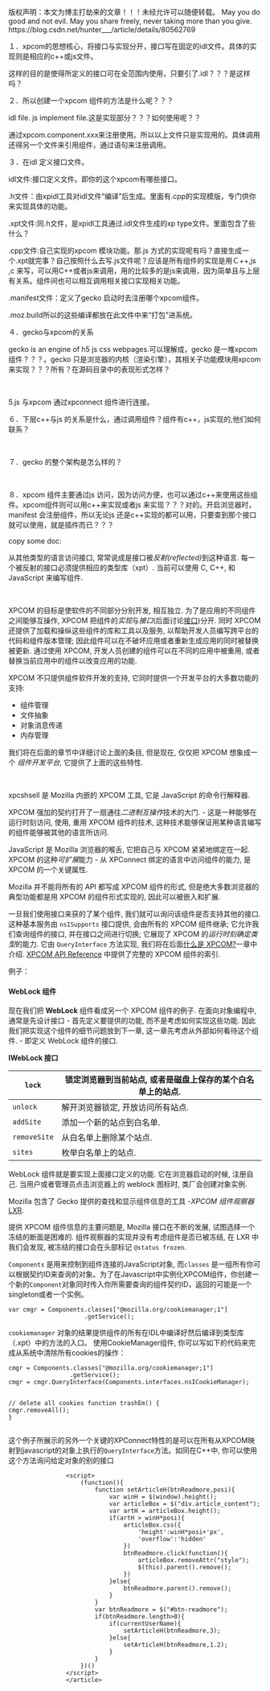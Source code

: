 <article>
		<div id="article_content" class="article_content clearfix csdn-tracking-statistics" data-pid="blog" data-mod="popu_307" data-dsm="post">
								<div class="article-copyright">
					版权声明：本文为博主打劫来的文章！！！未经允许可以随便转载。 May you do good and not evil.  May you share freely, never taking more than you give.					https://blog.csdn.net/hunter___/article/details/80562769				</div>
								            <link rel="stylesheet" href="https://csdnimg.cn/release/phoenix/template/css/ck_htmledit_views-e2445db1a8.css">
						<div class="htmledit_views">
                <p>１．xpcom的思想核心，将接口与实现分开，接口写在固定的idl文件。具体的实现则是相应的c++或js文件。</p><p>这样的目的是使得所定义的接口可在全范围内使用，只要引了.idl？？？是这样吗？</p><p>２．所以创建一个xpcom 组件的方法是什么呢？？？</p><p>idl file. js implement file.这是实现部分？？？如何使用呢？？</p><p>通过xpcom.component.xxx来注册使用。所以以上文件只是实现用的。具体调用还得另一个文件来引用组件，通过语句来注册调用。</p><p>３．在idl 定义接口文件。</p><p>idl文件:接口定义文件。即你的这个xpcom有哪些接口。</p><p>.h文件：由xpidl工具对idl文件“编译”后生成。里面有.cpp的实现模版，专门供你来实现具体的功能。</p><p>.xpt文件:同.h文件，是xpidl工具通过.idl文件生成的xp type文件。里面包含了些什么？</p><p>.cpp文件:自己实现的xpcom 模块功能。那.js 方式的实现呢有吗？直接生成一个.xpt就完事？自己按照什么去写.js文件呢？应该是所有组件的实现是用Ｃ++,js ,c 来写，可以用C++或者js来调用，用的比较多的是js来调用，因为简单且与上层有关系。组件间也可以相互调用相关接口实现相关功能。<br></p><p>.manifest文件：定义了gecko 启动时去注册哪个xpcom组件。</p><p>.moz.build所以的这些编译都放在此文件中来“打包”进系统。<br></p><p>４．gecko与xpcom的关系</p><p>gecko is an engine of h5 js css webpages.可以理解成，gecko 是一堆xpcom　组件？？？。gecko 只是浏览器的内核（渲染引擎），其相关子功能模块用xpcom 来实现？？？所有？在源码目录中的表现形式怎样？<br></p><p><br></p><p>5.js 与xpcom 通过xpconnect 组件进行连接。</p><p>６．下层c++与js 的关系是什么，通过调用组件？组件有c++，js实现的,他们如何联系？</p><p><br></p><p>７．gecko 的整个架构是怎么样的？</p><p><br></p><p>８．xpcom 组件主要通过js 访问，因为访问方便，也可以通过c++来使用这些组件。xpcom组件则可以用c++来实现或者js 来实现？？？对的。开启浏览器时，manifest 会注册组件，所以无论js 还是c++实现的都可以用，只要查到那个接口就可以使用，就是插件而已？？？<br></p><p>copy some doc:<br></p><p>从其他类型的语言访问接口, 常常说成是接口被<em>反射(reflected)</em>到这种语言. 每一个被反射的接口必须提供相应的类型库（xpt）. 当前可以使用 C, C++, 和 JavaScript 来编写组件.<br></p><p><br></p><p>XPCOM 的目标是使软件的不同部分分别开发, 相互独立. 为了是应用的不同组件之间能够互操作, XPCOM 把组件的<em>实现</em>与<em>接口</em>(后面讨论<a href="https://developer.mozilla.org/zh-CN/docs/Mozilla/Tech/XPCOM/Guide/Creating_components/An_Overview_of_XPCOM#%E6%8E%A5%E5%8F%A3" rel="nofollow" target="_blank">接口</a>)分开. 同时 XPCOM 还提供了加载和操纵这些组件的库和工具以及服务, 以帮助开发人员编写跨平台的代码和组件版本管理; 因此组件可以在不破坏应用或者重新生成应用的同时被替换被更新. 通过使用 XPCOM, 开发人员创建的组件可以在不同的应用中被重用, 或者替换当前应用中的组件以改变应用的功能.</p><p>XPCOM 不只提供组件软件开发的支持, 它同时提供一个开发平台的大多数功能的支持:</p><ul><li>组件管理</li><li>文件抽象</li><li>对象消息传递</li><li>内存管理</li></ul><p>我们将在后面的章节中详细讨论上面的条目, 但是现在, 仅仅把 XPCOM 想象成一个 <em>组件开发平台</em>, 它提供了上面的这些特性.</p><br><p>xpcshsell 是 Mozilla 内嵌的 XPCOM 工具, 它是 JavaScript 的命令行解释器.<br></p><p>XPCOM 强加的契约打开了一扇通往<em>二进制互操作</em>技术的大门. - 这是一种能够在运行时刻访问, 使用, 重用 XPCOM 组件的技术, 这种技术能够保证用某种语言编写的组件能够被其他的语言所访问.</p><p>JavaScript 是 Mozilla 浏览器的喉舌, 它把自己与 XPCOM 紧紧地绑定在一起. XPCOM 的这种<em>可扩展</em>能力 - 从 XPConnect 绑定的语言中访问组件的能力, 是 XPCOM 的一个关键属性.</p><p>Mozilla 并不能将所有的 API 都写成 XPCOM 组件的形式, 但是绝大多数浏览器的典型功能都是用 XPCOM 的组件形式实现的, 因此可以被嵌入和扩展.</p><p>一旦我们使用接口来获的了某个组件, 我们就可以询问该组件是否支持其他的接口. 这种基本服务由 <code>nsISupports</code> 接口提供, 会由所有的 XPCOM 组件继承; 它允许我们查询组件的接口, 并在接口之间进行切换; 它展现了 XPCOM 的<em>运行时刻确定类型</em>的能力. 它由 <code>QueryInterface</code> 方法实现, 我们将在后面<a href="https://developer.mozilla.org/zh-CN/docs/Mozilla/Tech/XPCOM/Guide/Creating_components/cn/Creating_XPCOM_Components/%E4%BB%80%E4%B9%88%E6%98%AF_XPCOM%3F" rel="nofollow" target="_blank">什么是 XPCOM?</a>一章中介绍. <a href="https://developer.mozilla.org/zh-CN/docs/Mozilla/Tech/XPCOM/Guide/Creating_components/cn/XPCOM_API_Reference" rel="nofollow" target="_blank">XPCOM API Reference</a> 中提供了完整的 XPCOM 组件的索引.</p><p>例子：<br></p><h4><strong>WebLock</strong> 组件</h4><p>现在我们把 <strong>WebLock</strong> 组件看成另一个 XPCOM 组件的例子. 在面向对象编程中, 通常是先设计接口 - 首先定义要提供的功能, 而不是考虑如何实现这些功能. 因此我们把实现这个组件的细节问题放到下一章, 这一章先考虑从外部如何看待这个组件. - 即定义 WebLock 组件的接口.</p><p><strong>IWebLock 接口</strong></p><table><thead><tr><th><code>lock</code></th>  <th>锁定浏览器到当前站点, 或者是磁盘上保存的某个白名单上的站点.</th></tr></thead><tbody><tr><td><code>unlock</code></td>  <td>解开浏览器锁定, 开放访问所有站点.</td></tr><tr><td><code>addSite</code></td>  <td>添加一个新的站点到白名单.</td></tr><tr><td><code>removeSite</code></td>  <td>从白名单上删除某个站点.</td></tr><tr><td><code>sites</code></td>  <td>枚举白名单上的站点.</td></tr></tbody></table><p>WebLock 组件就是要实现上面接口定义的功能. 它在浏览器启动的时候, 注册自己. 当用户或者管理员点击浏览器上的 weblock 图标时, 类厂会创建对象实例.</p><p>Mozilla 包含了 Gecko 提供的查找和显示组件信息的工具 -<em>XPCOM 组件观察器</em><a href="http://lxr.mozilla.org/" rel="nofollow" target="_blank">LXR</a>.</p><p>提供 XPCOM 组件信息的主要问题是, Mozilla 接口在不断的发展, 试图选择一个冻结的断面是困难的. 组件观察器的实现并没有考虑组件是否已被冻结, 在 LXR 中我们会发现, 被冻结的接口会在头部标记 <code>@status frozen</code>.</p><p><code>Components</code> 是用来控制到组件连接的JavaScript对象, 而<code>classes</code> 是一组所有你可以根据契约ID来查询的对象。为了在Javascript中实例化XPCOM组件，你创建一个新的<code>Component</code>对象同时传入你所需要查询的组件契约ID，返回的可能是一个singleton或者一个实例。</p><pre class="prettyprint" name="code"><code class="hljs avrasm has-numbering">var cmgr = Components<span class="hljs-preprocessor">.classes</span>[<span class="hljs-string">"@mozilla.org/cookiemanager;1"</span>]
                     <span class="hljs-preprocessor">.getService</span>()<span class="hljs-comment">;</span></code></pre><p><code>cookiemanager</code> 对象的结果提供组件的所有在IDL中编译好然后编译到类型库（.xpt）中的方法的入口。 使用CookieManager组件, 你可以写如下的代码来完成从系统中清除所有cookies的操作：</p><pre class="prettyprint" name="code"><code class="hljs avrasm has-numbering">cmgr = Components<span class="hljs-preprocessor">.classes</span>[<span class="hljs-string">"@mozilla.org/cookiemanager;1"</span>]
                 <span class="hljs-preprocessor">.getService</span>()<span class="hljs-comment">;</span>
cmgr = cmgr<span class="hljs-preprocessor">.QueryInterface</span>(Components<span class="hljs-preprocessor">.interfaces</span><span class="hljs-preprocessor">.nsICookieManager</span>)<span class="hljs-comment">;</span>

// delete all cookies
function trashEm() {
   cmgr<span class="hljs-preprocessor">.removeAll</span>()<span class="hljs-comment">;</span>
}</code></pre><p>这个例子所展示的另外一个关键的XPConnect特性的是可以在所有从XPCOM映射到javascript的对象上执行的<code>QueryInterface</code>方法。如同在C++中, 你可以使用这个方法询问给定对象的别的接口</p>            </div>
                </div>
									
					<script>
						(function(){
							function setArticleH(btnReadmore,posi){
								var winH = $(window).height();
								var articleBox = $("div.article_content");
								var artH = articleBox.height();
								if(artH > winH*posi){
									articleBox.css({
										'height':winH*posi+'px',
										'overflow':'hidden'
									})
									btnReadmore.click(function(){
										articleBox.removeAttr("style");
										$(this).parent().remove();
									})
								}else{
									btnReadmore.parent().remove();
								}
							}
							var btnReadmore = $("#btn-readmore");
							if(btnReadmore.length>0){
								if(currentUserName){
									setArticleH(btnReadmore,3);
								}else{
									setArticleH(btnReadmore,1.2);
								}
							}
						})()
					</script>
					</article>
